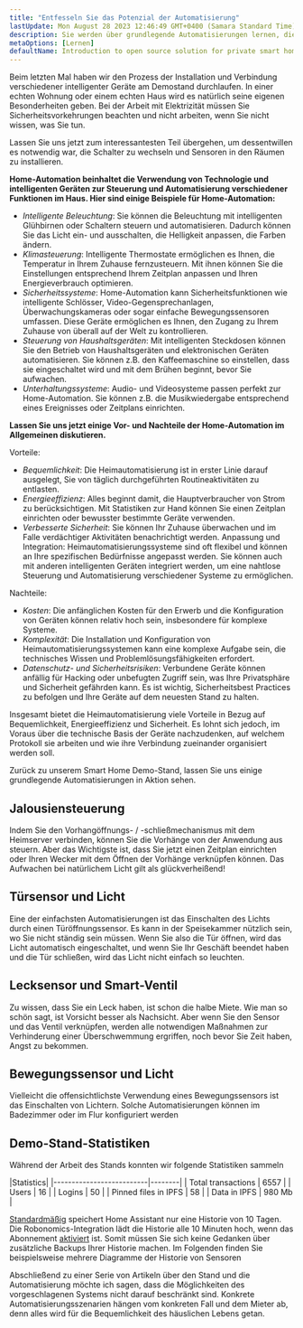 ```yaml
---
title: "Entfesseln Sie das Potenzial der Automatisierung"
lastUpdate: Mon August 28 2023 12:46:49 GMT+0400 (Samara Standard Time)
description: Sie werden über grundlegende Automatisierungen lernen, die das tägliche Leben einfacher machen, am Beispiel eines Smart Home-Stands.
metaOptions: [Lernen]
defaultName: Introduction to open source solution for private smart homes
---
```


<RoboAcademyText>Beim letzten Mal haben wir den Prozess der Installation und Verbindung verschiedener intelligenter Geräte am Demostand durchlaufen. In einer echten Wohnung oder einem echten Haus wird es natürlich seine eigenen Besonderheiten geben. Bei der Arbeit mit Elektrizität müssen Sie Sicherheitsvorkehrungen beachten und nicht arbeiten, wenn Sie nicht wissen, was Sie tun.

Lassen Sie uns jetzt zum interessantesten Teil übergehen, um dessentwillen es notwendig war, die Schalter zu wechseln und Sensoren in den Räumen zu installieren.</RoboAcademyText>

**Home-Automation beinhaltet die Verwendung von Technologie und intelligenten Geräten zur Steuerung und Automatisierung verschiedener Funktionen im Haus. Hier sind einige Beispiele für Home-Automation:**

* *Intelligente Beleuchtung*: Sie können die Beleuchtung mit intelligenten Glühbirnen oder Schaltern steuern und automatisieren. Dadurch können Sie das Licht ein- und ausschalten, die Helligkeit anpassen, die Farben ändern.
* *Klimasteuerung*: Intelligente Thermostate ermöglichen es Ihnen, die Temperatur in Ihrem Zuhause fernzusteuern. Mit ihnen können Sie die Einstellungen entsprechend Ihrem Zeitplan anpassen und Ihren Energieverbrauch optimieren.
* *Sicherheitssysteme*: Home-Automation kann Sicherheitsfunktionen wie intelligente Schlösser, Video-Gegensprechanlagen, Überwachungskameras oder sogar einfache Bewegungssensoren umfassen. Diese Geräte ermöglichen es Ihnen, den Zugang zu Ihrem Zuhause von überall auf der Welt zu kontrollieren.
* *Steuerung von Haushaltsgeräten*: Mit intelligenten Steckdosen können Sie den Betrieb von Haushaltsgeräten und elektronischen Geräten automatisieren. Sie können z.B. den Kaffeemaschine so einstellen, dass sie eingeschaltet wird und mit dem Brühen beginnt, bevor Sie aufwachen.
* *Unterhaltungssysteme*: Audio- und Videosysteme passen perfekt zur Home-Automation. Sie können z.B. die Musikwiedergabe entsprechend eines Ereignisses oder Zeitplans einrichten.

**Lassen Sie uns jetzt einige Vor- und Nachteile der Home-Automation im Allgemeinen diskutieren.**

Vorteile:

* *Bequemlichkeit*: Die Heimautomatisierung ist in erster Linie darauf ausgelegt, Sie von täglich durchgeführten Routineaktivitäten zu entlasten.
* *Energieeffizienz*: Alles beginnt damit, die Hauptverbraucher von Strom zu berücksichtigen. Mit Statistiken zur Hand können Sie einen Zeitplan einrichten oder bewusster bestimmte Geräte verwenden.
* *Verbesserte Sicherheit*: Sie können Ihr Zuhause überwachen und im Falle verdächtiger Aktivitäten benachrichtigt werden.
Anpassung und Integration: Heimautomatisierungssysteme sind oft flexibel und können an Ihre spezifischen Bedürfnisse angepasst werden. Sie können auch mit anderen intelligenten Geräten integriert werden, um eine nahtlose Steuerung und Automatisierung verschiedener Systeme zu ermöglichen.

Nachteile:

* *Kosten*: Die anfänglichen Kosten für den Erwerb und die Konfiguration von Geräten können relativ hoch sein, insbesondere für komplexe Systeme.
* *Komplexität*: Die Installation und Konfiguration von Heimautomatisierungssystemen kann eine komplexe Aufgabe sein, die technisches Wissen und Problemlösungsfähigkeiten erfordert.
* *Datenschutz- und Sicherheitsrisiken*: Verbundene Geräte können anfällig für Hacking oder unbefugten Zugriff sein, was Ihre Privatsphäre und Sicherheit gefährden kann. Es ist wichtig, Sicherheitsbest Practices zu befolgen und Ihre Geräte auf dem neuesten Stand zu halten.

Insgesamt bietet die Heimautomatisierung viele Vorteile in Bezug auf Bequemlichkeit, Energieeffizienz und Sicherheit. Es lohnt sich jedoch, im Voraus über die technische Basis der Geräte nachzudenken, auf welchem Protokoll sie arbeiten und wie ihre Verbindung zueinander organisiert werden soll.

Zurück zu unserem Smart Home Demo-Stand, lassen Sie uns einige grundlegende Automatisierungen in Aktion sehen.

## Jalousiensteuerung

<LessonVideo :videos="[{src: 'https://crustipfs.info/ipfs/QmRMibK3Huppxfhvjk3Hs5NBn4ndFoxHHA2mJn22URnwf4', type: 'webm'}]" cover="smart-home-intro/assembling-smart-home-board-1.png" />

Indem Sie den Vorhangöffnungs- / -schließmechanismus mit dem Heimserver verbinden, können Sie die Vorhänge von der Anwendung aus steuern. Aber das Wichtigste ist, dass Sie jetzt einen Zeitplan einrichten oder Ihren Wecker mit dem Öffnen der Vorhänge verknüpfen können. Das Aufwachen bei natürlichem Licht gilt als glückverheißend!

## Türsensor und Licht

<LessonVideo :videos="[{src: 'https://crustipfs.info/ipfs/QmR1WHAAdmPxSP2neFV8VhqFShbeVaYUsNLQ7n9Exh3JUz', type: 'webm'}]" cover="smart-home-intro/assembling-smart-home-board-1.png" />

Eine der einfachsten Automatisierungen ist das Einschalten des Lichts durch einen Türöffnungssensor. Es kann in der Speisekammer nützlich sein, wo Sie nicht ständig sein müssen. Wenn Sie also die Tür öffnen, wird das Licht automatisch eingeschaltet, und wenn Sie Ihr Geschäft beendet haben und die Tür schließen, wird das Licht nicht einfach so leuchten.

## Lecksensor und Smart-Ventil

<LessonVideo :videos="[{src: 'https://crustipfs.info/ipfs/QmVEdwbE1wagebNybfneGKWpAPp3fyXBNnFRt2vduyMSCP', type: 'webm'}]" cover="smart-home-intro/assembling-smart-home-board-1.png" />

Zu wissen, dass Sie ein Leck haben, ist schon die halbe Miete. Wie man so schön sagt, ist Vorsicht besser als Nachsicht. Aber wenn Sie den Sensor und das Ventil verknüpfen, werden alle notwendigen Maßnahmen zur Verhinderung einer Überschwemmung ergriffen, noch bevor Sie Zeit haben, Angst zu bekommen.

## Bewegungssensor und Licht

<LessonVideo :videos="[{src: 'https://crustipfs.info/ipfs/QmWMAC3dUvuUg6Zxszoe3aJDatPCaw48QVSyujWyrhKJih', type: 'webm'}]" cover="smart-home-intro/assembling-smart-home-board-1.png" />

Vielleicht die offensichtlichste Verwendung eines Bewegungssensors ist das Einschalten von Lichtern. Solche Automatisierungen können im Badezimmer oder im Flur konfiguriert werden

## Demo-Stand-Statistiken

Während der Arbeit des Stands konnten wir folgende Statistiken sammeln

|Statistics|
|--------------------------|--------|
| Total transactions       | 6557   |
| Users                    | 16     |
| Logins                   | 50     |
| Pinned files in IPFS     | 58     |
| Data in IPFS             | 980 Mb |

[Standardmäßig](https://www.home-assistant.io/integrations/recorder/) speichert Home Assistant nur eine Historie von 10 Tagen. Die Robonomics-Integration lädt die Historie alle 10 Minuten hoch, wenn das Abonnement [aktiviert](https://dapp.robonomics.network/#/rws-activate) ist. Somit müssen Sie sich keine Gedanken über zusätzliche Backups Ihrer Historie machen. Im Folgenden finden Sie beispielsweise mehrere Diagramme der Historie von Sensoren

<LessonImages figure figureCaption="Image 1. Turn on the boiler button" src="smart-home-intro/unleash-boiler.png" alt="Image 1. Turn on the boiler button"/>

<LessonImages figure figureCaption="Image 2. Temperature sensor" src="smart-home-intro/unleash-temperature.png" alt="Image 2. Temperature sensor"/>

<LessonImages figure figureCaption="Image 3. Humidity sensor" src="smart-home-intro/unleash-humidity.png" alt="Image 3. Humidity sensor"/>

Abschließend zu einer Serie von Artikeln über den Stand und die Automatisierung möchte ich sagen, dass die Möglichkeiten des vorgeschlagenen Systems nicht darauf beschränkt sind. Konkrete Automatisierungsszenarien hängen vom konkreten Fall und dem Mieter ab, denn alles wird für die Bequemlichkeit des häuslichen Lebens getan.
